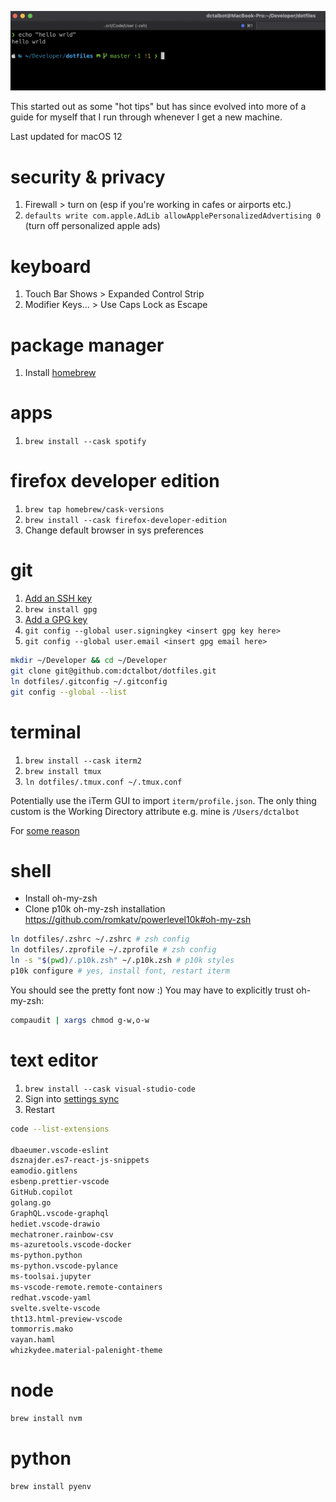 ![Terminal Preview](https://github.com/dctalbot/dotfiles/blob/master/img/iterm.png?raw=true)

This started out as some "hot tips" but has since evolved into more of a guide for myself that I run through whenever I get a new machine.

Last updated for macOS 12

# security & privacy

1. Firewall > turn on (esp if you're working in cafes or airports etc.)
1. `defaults write com.apple.AdLib allowApplePersonalizedAdvertising 0` (turn off personalized apple ads)

# keyboard

1. Touch Bar Shows > Expanded Control Strip
1. Modifier Keys... > Use Caps Lock as Escape

# package manager

1. Install [homebrew](https://brew.sh)

# apps

1. `brew install --cask spotify`

# firefox developer edition

1. `brew tap homebrew/cask-versions`
1. `brew install --cask firefox-developer-edition`
1. Change default browser in sys preferences

# git

1. [Add an SSH key](https://docs.github.com/en/free-pro-team@latest/github/authenticating-to-github/generating-a-new-ssh-key-and-adding-it-to-the-ssh-agent)
1. `brew install gpg`
1. [Add a GPG key](https://docs.github.com/en/authentication/managing-commit-signature-verification/generating-a-new-gpg-key)
1. `git config --global user.signingkey <insert gpg key here>`
1. `git config --global user.email <insert gpg email here>`

```sh
mkdir ~/Developer && cd ~/Developer
git clone git@github.com:dctalbot/dotfiles.git
ln dotfiles/.gitconfig ~/.gitconfig
git config --global --list
```

# terminal

1. `brew install --cask iterm2`
1. `brew install tmux`
1. `ln dotfiles/.tmux.conf ~/.tmux.conf`

Potentially use the iTerm GUI to import `iterm/profile.json`. The only thing custom is the Working Directory attribute e.g. mine is `/Users/dctalbot`

For [some reason](https://gitlab.com/gnachman/iterm2/-/issues/7477)

# shell

- Install oh-my-zsh
- Clone p10k oh-my-zsh installation https://github.com/romkatv/powerlevel10k#oh-my-zsh

```sh
ln dotfiles/.zshrc ~/.zshrc # zsh config
ln dotfiles/.zprofile ~/.zprofile # zsh config
ln -s "$(pwd)/.p10k.zsh" ~/.p10k.zsh # p10k styles
p10k configure # yes, install font, restart iterm
```

You should see the pretty font now :)
You may have to explicitly trust oh-my-zsh:

```sh
compaudit | xargs chmod g-w,o-w
```

# text editor

1. `brew install --cask visual-studio-code`
1. Sign into [settings sync](https://code.visualstudio.com/docs/editor/settings-sync)
1. Restart

```sh
code --list-extensions

dbaeumer.vscode-eslint
dsznajder.es7-react-js-snippets
eamodio.gitlens
esbenp.prettier-vscode
GitHub.copilot
golang.go
GraphQL.vscode-graphql
hediet.vscode-drawio
mechatroner.rainbow-csv
ms-azuretools.vscode-docker
ms-python.python
ms-python.vscode-pylance
ms-toolsai.jupyter
ms-vscode-remote.remote-containers
redhat.vscode-yaml
svelte.svelte-vscode
tht13.html-preview-vscode
tommorris.mako
vayan.haml
whizkydee.material-palenight-theme
```

# node

```sh
brew install nvm
```

# python

```sh
brew install pyenv
```
